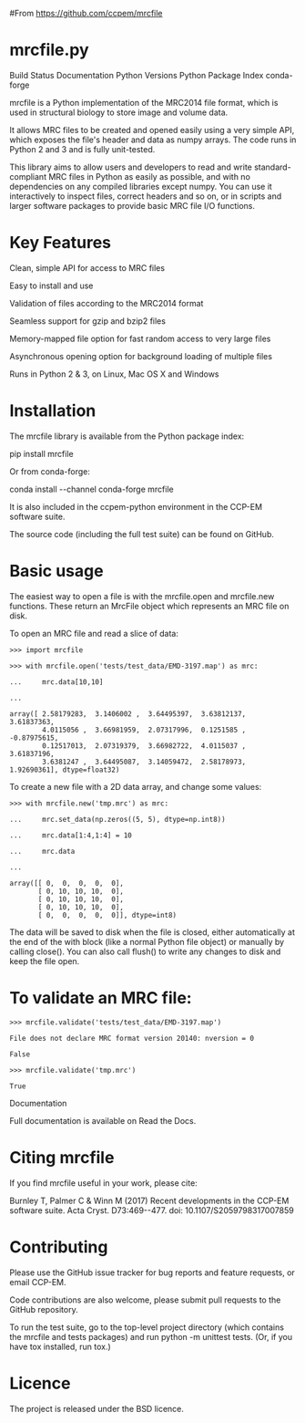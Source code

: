 #From https://github.com/ccpem/mrcfile

# mrcfile.py

Build Status Documentation Python Versions  Python Package Index  conda-forge

mrcfile is a Python implementation of the MRC2014 file format, which is used in structural biology to store image and volume data.

It allows MRC files to be created and opened easily using a very simple API, which exposes the file's header and data as numpy arrays. The code runs in Python 2 and 3 and is fully unit-tested.

This library aims to allow users and developers to read and write standard-compliant MRC files in Python as easily as possible, and with no dependencies on any compiled libraries except numpy. You can use it interactively to inspect files, correct headers and so on, or in scripts and larger software packages to provide basic MRC file I/O functions.

# Key Features

Clean, simple API for access to MRC files

Easy to install and use

Validation of files according to the MRC2014 format

Seamless support for gzip and bzip2 files

Memory-mapped file option for fast random access to very large files

Asynchronous opening option for background loading of multiple files

Runs in Python 2 & 3, on Linux, Mac OS X and Windows

# Installation

The mrcfile library is available from the Python package index:

pip install mrcfile

Or from conda-forge:

conda install --channel conda-forge mrcfile

It is also included in the ccpem-python environment in the CCP-EM software suite.

The source code (including the full test suite) can be found on GitHub.

# Basic usage

The easiest way to open a file is with the mrcfile.open and mrcfile.new functions. These return an MrcFile object which represents an MRC file on disk.

To open an MRC file and read a slice of data:
```
>>> import mrcfile

>>> with mrcfile.open('tests/test_data/EMD-3197.map') as mrc:

...     mrc.data[10,10]

...

array([ 2.58179283,  3.1406002 ,  3.64495397,  3.63812137,  3.61837363,
        4.0115056 ,  3.66981959,  2.07317996,  0.1251585 , -0.87975615,
        0.12517013,  2.07319379,  3.66982722,  4.0115037 ,  3.61837196,
        3.6381247 ,  3.64495087,  3.14059472,  2.58178973,  1.92690361], dtype=float32)
```        
To create a new file with a 2D data array, and change some values:
```
>>> with mrcfile.new('tmp.mrc') as mrc:

...     mrc.set_data(np.zeros((5, 5), dtype=np.int8))

...     mrc.data[1:4,1:4] = 10

...     mrc.data

...

array([[ 0,  0,  0,  0,  0],
       [ 0, 10, 10, 10,  0],
       [ 0, 10, 10, 10,  0],
       [ 0, 10, 10, 10,  0],
       [ 0,  0,  0,  0,  0]], dtype=int8)
```       
The data will be saved to disk when the file is closed, either automatically at the end of the with block (like a normal Python file object) or manually by calling close(). You can also call flush() to write any changes to disk and keep the file open.

# To validate an MRC file:
```
>>> mrcfile.validate('tests/test_data/EMD-3197.map')

File does not declare MRC format version 20140: nversion = 0

False

>>> mrcfile.validate('tmp.mrc')

True
```
Documentation

Full documentation is available on Read the Docs.

# Citing mrcfile

If you find mrcfile useful in your work, please cite:

Burnley T, Palmer C & Winn M (2017) Recent developments in the CCP-EM software suite. Acta Cryst. D73:469--477. doi: 10.1107/S2059798317007859

# Contributing

Please use the GitHub issue tracker for bug reports and feature requests, or email CCP-EM.

Code contributions are also welcome, please submit pull requests to the GitHub repository.

To run the test suite, go to the top-level project directory (which contains the mrcfile and tests packages) and run python -m unittest tests. (Or, if you have tox installed, run tox.)

# Licence

The project is released under the BSD licence.
